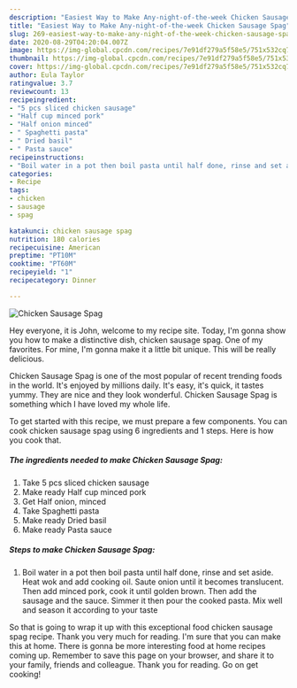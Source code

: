 ```yaml
---
description: "Easiest Way to Make Any-night-of-the-week Chicken Sausage Spag"
title: "Easiest Way to Make Any-night-of-the-week Chicken Sausage Spag"
slug: 269-easiest-way-to-make-any-night-of-the-week-chicken-sausage-spag
date: 2020-08-29T04:20:04.007Z
image: https://img-global.cpcdn.com/recipes/7e91df279a5f58e5/751x532cq70/chicken-sausage-spag-recipe-main-photo.jpg
thumbnail: https://img-global.cpcdn.com/recipes/7e91df279a5f58e5/751x532cq70/chicken-sausage-spag-recipe-main-photo.jpg
cover: https://img-global.cpcdn.com/recipes/7e91df279a5f58e5/751x532cq70/chicken-sausage-spag-recipe-main-photo.jpg
author: Eula Taylor
ratingvalue: 3.7
reviewcount: 13
recipeingredient:
- "5 pcs sliced chicken sausage"
- "Half cup minced pork"
- "Half onion minced"
- " Spaghetti pasta"
- " Dried basil"
- " Pasta sauce"
recipeinstructions:
- "Boil water in a pot then boil pasta until half done, rinse and set aside. Heat wok and add cooking oil. Saute onion until it becomes translucent. Then add minced pork, cook it until golden brown. Then add the sausage and the sauce. Simmer it then pour the cooked pasta. Mix well and season it according to your taste"
categories:
- Recipe
tags:
- chicken
- sausage
- spag

katakunci: chicken sausage spag 
nutrition: 180 calories
recipecuisine: American
preptime: "PT10M"
cooktime: "PT60M"
recipeyield: "1"
recipecategory: Dinner

---
```



![Chicken Sausage Spag](https://img-global.cpcdn.com/recipes/7e91df279a5f58e5/751x532cq70/chicken-sausage-spag-recipe-main-photo.jpg)

Hey everyone, it is John, welcome to my recipe site. Today, I'm gonna show you how to make a distinctive dish, chicken sausage spag. One of my favorites. For mine, I'm gonna make it a little bit unique. This will be really delicious.

Chicken Sausage Spag is one of the most popular of recent trending foods in the world. It's enjoyed by millions daily. It's easy, it's quick, it tastes yummy. They are nice and they look wonderful. Chicken Sausage Spag is something which I have loved my whole life.




To get started with this recipe, we must prepare a few components. You can cook chicken sausage spag using 6 ingredients and 1 steps. Here is how you cook that.

##### The ingredients needed to make Chicken Sausage Spag:

1. Take 5 pcs sliced chicken sausage
1. Make ready Half cup minced pork
1. Get Half onion, minced
1. Take  Spaghetti pasta
1. Make ready  Dried basil
1. Make ready  Pasta sauce




##### Steps to make Chicken Sausage Spag:

1. Boil water in a pot then boil pasta until half done, rinse and set aside. Heat wok and add cooking oil. Saute onion until it becomes translucent. Then add minced pork, cook it until golden brown. Then add the sausage and the sauce. Simmer it then pour the cooked pasta. Mix well and season it according to your taste




So that is going to wrap it up with this exceptional food chicken sausage spag recipe. Thank you very much for reading. I'm sure that you can make this at home. There is gonna be more interesting food at home recipes coming up. Remember to save this page on your browser, and share it to your family, friends and colleague. Thank you for reading. Go on get cooking!

